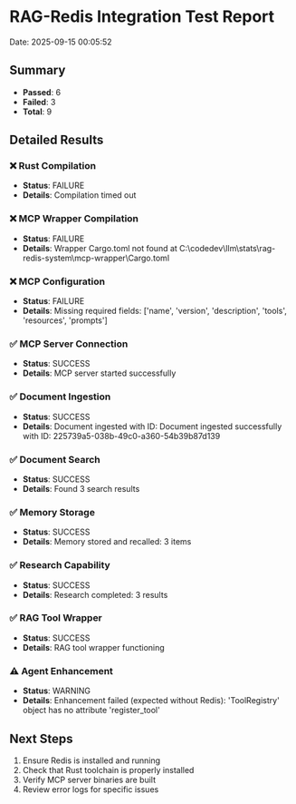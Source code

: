 # RAG-Redis Integration Test Report

Date: 2025-09-15 00:05:52

## Summary

- **Passed**: 6
- **Failed**: 3
- **Total**: 9

## Detailed Results

### ❌ Rust Compilation
- **Status**: FAILURE
- **Details**: Compilation timed out

### ❌ MCP Wrapper Compilation
- **Status**: FAILURE
- **Details**: Wrapper Cargo.toml not found at C:\codedev\llm\stats\rag-redis-system\mcp-wrapper\Cargo.toml

### ❌ MCP Configuration
- **Status**: FAILURE
- **Details**: Missing required fields: ['name', 'version', 'description', 'tools', 'resources', 'prompts']

### ✅ MCP Server Connection
- **Status**: SUCCESS
- **Details**: MCP server started successfully

### ✅ Document Ingestion
- **Status**: SUCCESS
- **Details**: Document ingested with ID: Document ingested successfully with ID: 225739a5-038b-49c0-a360-54b39b87d139

### ✅ Document Search
- **Status**: SUCCESS
- **Details**: Found 3 search results

### ✅ Memory Storage
- **Status**: SUCCESS
- **Details**: Memory stored and recalled: 3 items

### ✅ Research Capability
- **Status**: SUCCESS
- **Details**: Research completed: 3 results

### ✅ RAG Tool Wrapper
- **Status**: SUCCESS
- **Details**: RAG tool wrapper functioning

### ⚠️ Agent Enhancement
- **Status**: WARNING
- **Details**: Enhancement failed (expected without Redis): 'ToolRegistry' object has no attribute 'register_tool'

## Next Steps

1. Ensure Redis is installed and running
2. Check that Rust toolchain is properly installed
3. Verify MCP server binaries are built
4. Review error logs for specific issues
